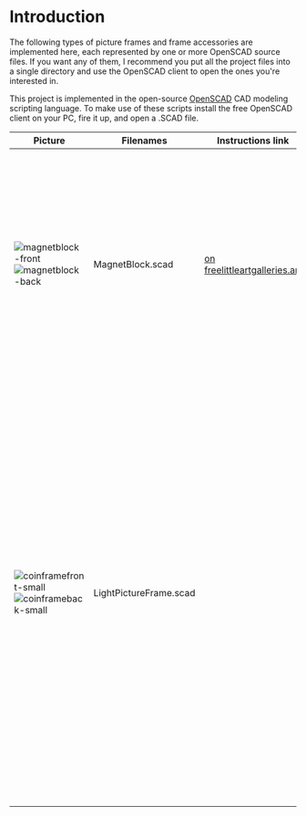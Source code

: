 # Introduction

The following types of picture frames and frame accessories are implemented here, each represented by one or more OpenSCAD source files. If you want any of them, I recommend you put all the project files into a single directory and use the OpenSCAD client to open the ones you're interested in.

This project is implemented in the open-source [OpenSCAD](https://openscad.org) CAD modeling scripting language. To make use of these scripts install the free OpenSCAD client on your PC, fire it up, and open a .SCAD file.

| Picture | Filenames | Instructions link | Remarks |
| - | - | - | - |
| ![magnetblock-front](https://github.com/MethylBromide/mini-picture-frames/assets/12117008/f84bafbe-9739-4749-924e-447b3031b968) ![magnetblock-back](https://github.com/MethylBromide/mini-picture-frames/assets/12117008/ba1633df-ce3e-456d-99ee-54292ee1a0af) | MagnetBlock.scad | [on freelittleartgalleries.art](https://freelittleartgalleries.art/2024/05/3d-printed-clear-sided-magnet-template/) | **Magnet Block** is a 3D-printed holder for mounting small artwork on a refrigerator magnet, wrap-around style so the picture continues onto the edges behind a transparent "shell". |
| ![coinframefront-small](https://github.com/MethylBromide/mini-picture-frames/assets/12117008/616701fc-b9c9-4637-9b67-f5baae211134) ![coinframeback-small](https://github.com/MethylBromide/mini-picture-frames/assets/12117008/4c1acdde-207e-4474-a15e-c0406bc8a481) | LightPictureFrame.scad |  | **Lightweight Frame with Recess** is a more traditional style picture frame designed for light weight. It has an optional recess or cutout in the back in a variety of shapes, to make it easy to center a smaller work in a "mat" or to create a cup to contain a deeper work. These photos show one that has a cutout to display both sides of a coin. |
